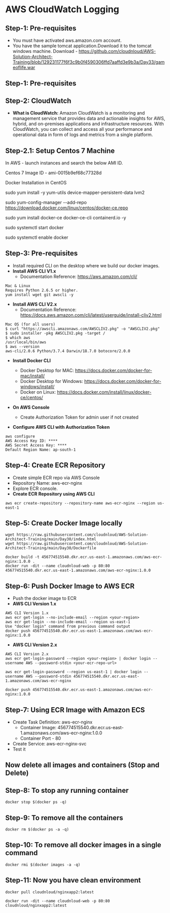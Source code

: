 # AWS CloudWatch Logging

## Step-1: Pre-requisites
- You must have activated aws.amazon.com account.
- You have the sample tomcat application.Download it to the tomcat windows machine.
  Download -  https://github.com/cloudnloud/AWS-Solution-Architect-Training/blob/129231177f6f3c9b0f4590306ffd7aaffd3e9b3a/Day33/gameoflife.war

## Step-1: Pre-requisites
 
## Step-2: CloudWatch
 - **What is CloudWatch:** Amazon CloudWatch is a monitoring and management service that provides data and actionable insights for AWS, hybrid, and on-premises applications and infrastructure resources. With CloudWatch, you can collect and access all your performance and operational data in form of logs and metrics from a single platform. 


## Step-2.1: Setup Centos 7 Machine

In AWS - launch instances and search the below AMI ID.

Centos 7 Image ID - ami-0015b9ef68c77328d

Docker Installation in CentOS

sudo yum install -y yum-utils device-mapper-persistent-data lvm2

sudo yum-config-manager --add-repo https://download.docker.com/linux/centos/docker-ce.repo


sudo yum install docker-ce docker-ce-cli containerd.io -y

sudo systemctl start docker

sudo systemctl enable docker



## Step-3: Pre-requisites
- Install required CLI on the desktop where we build our docker images.
- **Install AWS CLI V1.x**
   - Documentation Reference: https://aws.amazon.com/cli/
```
Mac & Linux
Requires Python 2.6.5 or higher.
yum install wget git awscli -y
```   
- **Install AWS CLI V2.x**
   - Documentation Reference: https://docs.aws.amazon.com/cli/latest/userguide/install-cliv2.html
```
Mac OS (for all users)
$ curl "https://awscli.amazonaws.com/AWSCLIV2.pkg" -o "AWSCLIV2.pkg"
$ sudo installer -pkg AWSCLIV2.pkg -target /
$ which aws
/usr/local/bin/aws 
$ aws --version
aws-cli/2.0.6 Python/3.7.4 Darwin/18.7.0 botocore/2.0.0
```   

- **Install Docker CLI** 
   - Docker Desktop for MAC: https://docs.docker.com/docker-for-mac/install/
   - Docker Desktop for Windows: https://docs.docker.com/docker-for-windows/install/
   - Docker on Linux: https://docs.docker.com/install/linux/docker-ce/centos/

- **On AWS Console**
   - Create Authorization Token for admin user if not created
- **Configure AWS CLI with Authorization Token**
```
aws configure
AWS Access Key ID: ****
AWS Secret Access Key: ****
Default Region Name: ap-south-1
```   

## Step-4: Create ECR Repository
- Create simple ECR repo via AWS Console 
- Repository Name: aws-ecr-nginx
- Explore ECR console. 
- **Create ECR Repository using AWS CLI**
```
aws ecr create-repository --repository-name aws-ecr-nginx --region us-east-1

```

## Step-5: Create Docker Image locally
```
wget https://raw.githubusercontent.com/cloudnloud/AWS-Solution-Architect-Training/main/Day30/index.html
wget https://raw.githubusercontent.com/cloudnloud/AWS-Solution-Architect-Training/main/Day30/Dockerfile
```

```
docker build -t 456774515540.dkr.ecr.us-east-1.amazonaws.com/aws-ecr-nginx:1.0.0 . 
docker run -dit --name cloudnloud-web -p 80:80 456774515540.dkr.ecr.us-east-1.amazonaws.com/aws-ecr-nginx:1.0.0
```


## Step-6: Push Docker Image to AWS ECR
- Push the docker image to ECR
- **AWS CLI Version 1.x**
```
AWS CLI Version 1.x
aws ecr get-login --no-include-email --region <your-region>
aws ecr get-login --no-include-email --region us-east-1
Use "docker login" command from previous command output
docker push 456774515540.dkr.ecr.us-east-1.amazonaws.com/aws-ecr-nginx:1.0.0
```
- **AWS CLI Version 2.x**
```
AWS CLI Version 2.x
aws ecr get-login-password --region <your-region> | docker login --username AWS --password-stdin <your-ecr-repo-url>

aws ecr get-login-password --region us-east-1 | docker login --username AWS --password-stdin 456774515540.dkr.ecr.us-east-1.amazonaws.com/aws-ecr-nginx

docker push 456774515540.dkr.ecr.us-east-1.amazonaws.com/aws-ecr-nginx:1.0.0
```


## Step-7: Using ECR Image with Amazon ECS
- Create Task Definition: aws-ecr-nginx
   - Container Image: 456774515540.dkr.ecr.us-east-1.amazonaws.com/aws-ecr-nginx:1.0.0
   - Container Port - 80
- Create Service: aws-ecr-nginx-svc
- Test it


## Now delete all images and containers (Stop and Delete)


## Step-8: To stop any running container
```
docker stop $(docker ps -q)  
```

## Step-9: To remove all the containers

```
docker rm $(docker ps -a -q)
```

## Step-10: To remove all docker images in a single command
```
docker rmi $(docker images -a -q)
```

## Step-11: Now you have clean environment

```
docker pull cloudnloud/nginxapp2:latest

docker run -dit --name cloudnloud-web -p 80:80 cloudnloud/nginxapp2:latest
```

